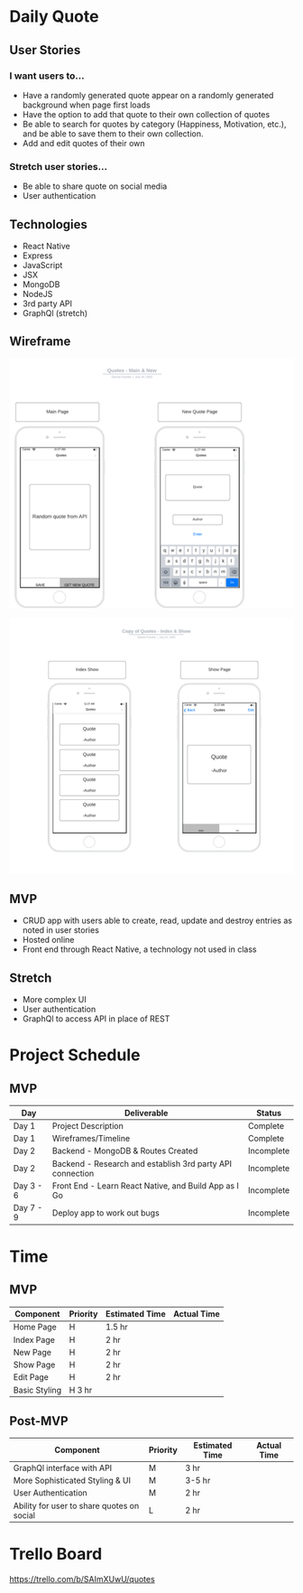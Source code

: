 # Daily Quote

## User Stories

### I want users to...

- Have a randomly generated quote appear on a randomly generated background when page first loads
- Have the option to add that quote to their own collection of quotes
- Be able to search for quotes by category (Happiness, Motivation, etc.), and be able to save them to their own collection.
- Add and edit quotes of their own

### Stretch user stories...

- Be able to share quote on social media
- User authentication

## Technologies

- React Native
- Express
- JavaScript
- JSX
- MongoDB
- NodeJS
- 3rd party API
- GraphQl (stretch)

## Wireframe

![main and new pages](https://github.com/dennisfrymire/SEIR_CAP/blob/master/public/images/Main_and_New.png?raw=true)

![index and show pages](https://github.com/dennisfrymire/SEIR_CAP/blob/master/public/images/Index_and_Show.png?raw=true)

## MVP

- CRUD app with users able to create, read, update and destroy entries as noted in user stories
- Hosted online
- Front end through React Native, a technology not used in class

## Stretch

- More complex UI
- User authentication 
- GraphQl to access API in place of REST 

# Project Schedule

## MVP

Day | Deliverable | Status
--- | ----------- | ------
Day 1 | Project Description | Complete
Day 1 | Wireframes/Timeline | Complete
Day 2 | Backend - MongoDB & Routes Created | Incomplete
Day 2 | Backend - Research and establish 3rd party API connection | Incomplete
Day 3 - 6 | Front End - Learn React Native, and Build App as I Go | Incomplete
Day 7 - 9 | Deploy app to work out bugs | Incomplete


# Time

## MVP

Component | Priority | Estimated Time | Actual Time
--------- | -------- | -------------- | -----------
Home Page | H | 1.5 hr |
Index Page | H | 2 hr |
New Page | H | 2 hr |
Show Page | H | 2 hr |
Edit Page | H | 2 hr |
Basic Styling | H 3 hr |

## Post-MVP

Component | Priority | Estimated Time | Actual Time
--------- | -------- | -------------- | -----------
GraphQl interface with API | M | 3 hr |
More Sophisticated Styling & UI | M | 3-5 hr |
User Authentication | M | 2 hr |
Ability for user to share quotes on social | L | 2 hr

# Trello Board

https://trello.com/b/SAImXUwU/quotes






